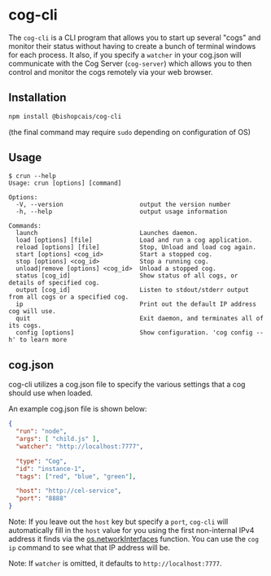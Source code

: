 # cog-cli

The `cog-cli` is a CLI program that allows you to start up several "cogs" and
monitor their status without having to create a bunch of terminal windows for each process. It
also, if you specify a `watcher` in your cog.json will communicate with the Cog Server (`cog-server`)
which allows you to then control and monitor the cogs remotely via your web browser.

## Installation

```bash
npm install @bishopcais/cog-cli
```

(the final command may require `sudo` depending on configuration of OS)

## Usage

```text
$ crun --help
Usage: crun [options] [command]

Options:
  -V, --version                     output the version number
  -h, --help                        output usage information

Commands:
  launch                            Launches daemon.
  load [options] [file]             Load and run a cog application.
  reload [options] [file]           Stop, Unload and load cog again.
  start [options] <cog_id>          Start a stopped cog.
  stop [options] <cog_id>           Stop a running cog.
  unload|remove [options] <cog_id>  Unload a stopped cog.
  status [cog_id]                   Show status of all cogs, or details of specified cog.
  output [cog_id]                   Listen to stdout/stderr output from all cogs or a specified cog.
  ip                                Print out the default IP address cog will use.
  quit                              Exit daemon, and terminates all of its cogs.
  config [options]                  Show configuration. 'cog config --h' to learn more
```

## cog.json

cog-cli utilizes a cog.json file to specify the various settings that a cog should use when
loaded.

An example cog.json file is shown below:

```json
{
  "run": "node",
  "args": [ "child.js" ],
  "watcher": "http://localhost:7777",

  "type": "Cog",
  "id": "instance-1",
  "tags": ["red", "blue", "green"],

  "host": "http://cel-service",
  "port": "8888"
}
```

Note: If you leave out the `host` key but specify a `port`, `cog-cli` will automatically fill
in the `host` value for you using the first non-internal IPv4 address it finds via the
[os.networkInterfaces](https://nodejs.org/api/os.html#os_os_networkinterfaces) function. You can
use the `cog ip` command to see what that IP address will be.

Note: If `watcher` is omitted, it defaults to `http://localhost:7777`.
